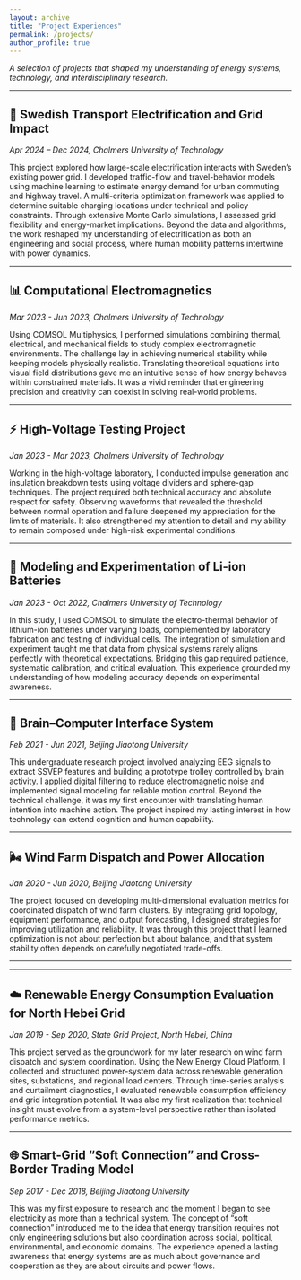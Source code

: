 ```yaml
---
layout: archive
title: "Project Experiences"
permalink: /projects/
author_profile: true
---
```


*A selection of projects that shaped my understanding of energy systems, technology, and interdisciplinary research.*

---

## 🚗 Swedish Transport Electrification and Grid Impact  
*Apr 2024 – Dec 2024, Chalmers University of Technology*  

This project explored how large-scale electrification interacts with Sweden’s existing power grid. I developed traffic-flow and travel-behavior models using machine learning to estimate energy demand for urban commuting and highway travel. A multi-criteria optimization framework was applied to determine suitable charging locations under technical and policy constraints. Through extensive Monte Carlo simulations, I assessed grid flexibility and energy-market implications. Beyond the data and algorithms, the work reshaped my understanding of electrification as both an engineering and social process, where human mobility patterns intertwine with power dynamics.  

---

## 📊 Computational Electromagnetics  
*Mar 2023 - Jun 2023, Chalmers University of Technology*  

Using COMSOL Multiphysics, I performed simulations combining thermal, electrical, and mechanical fields to study complex electromagnetic environments. The challenge lay in achieving numerical stability while keeping models physically realistic. Translating theoretical equations into visual field distributions gave me an intuitive sense of how energy behaves within constrained materials. It was a vivid reminder that engineering precision and creativity can coexist in solving real-world problems.  

---

## ⚡ High-Voltage Testing Project  
*Jan 2023 - Mar 2023, Chalmers University of Technology*  

Working in the high-voltage laboratory, I conducted impulse generation and insulation breakdown tests using voltage dividers and sphere-gap techniques. The project required both technical accuracy and absolute respect for safety. Observing waveforms that revealed the threshold between normal operation and failure deepened my appreciation for the limits of materials. It also strengthened my attention to detail and my ability to remain composed under high-risk experimental conditions.  

---

## 🔋 Modeling and Experimentation of Li-ion Batteries  
*Jan 2023 - Oct 2022, Chalmers University of Technology*  

In this study, I used COMSOL to simulate the electro-thermal behavior of lithium-ion batteries under varying loads, complemented by laboratory fabrication and testing of individual cells. The integration of simulation and experiment taught me that data from physical systems rarely aligns perfectly with theoretical expectations. Bridging this gap required patience, systematic calibration, and critical evaluation. This experience grounded my understanding of how modeling accuracy depends on experimental awareness.  

---

## 🧠 Brain–Computer Interface System  
*Feb 2021 - Jun 2021, Beijing Jiaotong University*  

This undergraduate research project involved analyzing EEG signals to extract SSVEP features and building a prototype trolley controlled by brain activity. I applied digital filtering to reduce electromagnetic noise and implemented signal modeling for reliable motion control. Beyond the technical challenge, it was my first encounter with translating human intention into machine action. The project inspired my lasting interest in how technology can extend cognition and human capability.  

---

## 🌬️ Wind Farm Dispatch and Power Allocation  
*Jan 2020 - Jun 2020, Beijing Jiaotong University*  

The project focused on developing multi-dimensional evaluation metrics for coordinated dispatch of wind farm clusters. By integrating grid topology, equipment performance, and output forecasting, I designed strategies for improving utilization and reliability. It was through this project that I learned optimization is not about perfection but about balance, and that system stability often depends on carefully negotiated trade-offs.  

---

---

## ☁️ Renewable Energy Consumption Evaluation for North Hebei Grid  
*Jan 2019 - Sep 2020, State Grid Project, North Hebei, China*  

This project served as the groundwork for my later research on wind farm dispatch and system coordination. Using the New Energy Cloud Platform, I collected and structured power-system data across renewable generation sites, substations, and regional load centers. Through time-series analysis and curtailment diagnostics, I evaluated renewable consumption efficiency and grid integration potential. It was also my first realization that technical insight must evolve from a system-level perspective rather than isolated performance metrics.  

---

## 🌐 Smart-Grid “Soft Connection” and Cross-Border Trading Model  
*Sep 2017 - Dec 2018, Beijing Jiaotong University*  

This was my first exposure to research and the moment I began to see electricity as more than a technical system. The concept of “soft connection” introduced me to the idea that energy transition requires not only engineering solutions but also coordination across social, political, environmental, and economic domains. The experience opened a lasting awareness that energy systems are as much about governance and cooperation as they are about circuits and power flows.  

